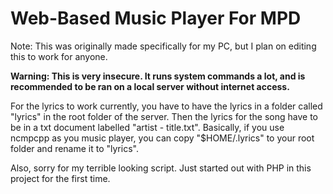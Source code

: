 # Web-Based Music Player For MPD

Note: This was originally made specifically for my PC, but I plan on editing this to work for anyone.

**Warning: This is very insecure. It runs system commands a lot, and is recommended to be ran on a local server without internet access.**

For the lyrics to work currently, you have to have the lyrics in a folder called "lyrics" in the root folder of the server. Then the lyrics for the song have to be in a txt document labelled "artist - title.txt". Basically, if you use ncmpcpp as you music player, you can copy "$HOME/.lyrics" to your root folder and rename it to "lyrics".

Also, sorry for my terrible looking script. Just started out with PHP in this project for the first time.
